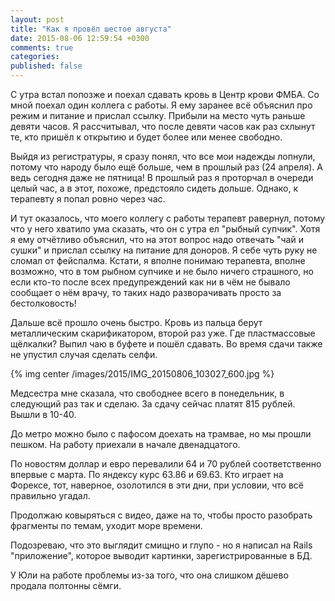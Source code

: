 ```yaml
---
layout: post
title: "Как я провёл шестое августа"
date: 2015-08-06 12:59:54 +0300
comments: true
categories: 
published: false
---
```

С утра встал попозже и поехал сдавать кровь в Центр крови ФМБА. Со мной поехал один коллега с работы. Я ему заранее всё объяснил про режим и питание и прислал ссылку. Прибыли на место чуть раньше девяти часов. Я рассчитывал, что после девяти часов как раз схлынут те, кто пришёл к открытию и будет более или менее свободно.

Выйдя из регистратуры, я сразу понял, что все мои надежды лопнули, потому что народу было ещё больше, чем в прошлый раз (24 апреля). А ведь сегодня даже не пятница! В прошлый раз я проторчал в очереди целый час, а в этот, похоже, предстояло сидеть дольше. Однако, к терапевту я попал ровно через час. 

И тут оказалось, что моего коллегу с работы терапевт равернул, потому что у него хватило ума сказать, что он с утра ел "рыбный супчик". Хотя я ему отчётливо объяснил, что на этот вопрос надо отвечать "чай и сушки" и прислал ссылку на питание для доноров. Я себе чуть руку не сломал от фейспалма. Кстати, я вполне понимаю терапевта, вполне возможно, что в том рыбном супчике и не было ничего страшного, но если кто-то после всех предупреждений как ни в чём не бывало сообщает о нём врачу, то таких надо разворачивать просто за бестолковость! 

Дальше всё прошло очень быстро. Кровь из пальца берут металлическим скарификатором, второй раз уже. Где пластмассовые щёлкалки? Выпил чаю в буфете и пошёл сдавать. Во время сдачи также не упустил случая сделать селфи.

{% img center /images/2015/IMG_20150806_103027_600.jpg %}

Медсестра мне сказала, что свободнее всего в понедельник, в следующий раз так и сделаю. За сдачу сейчас платят 815 рублей. Вышли в 10-40.

До метро можно было с пафосом доехать на трамвае, но мы прошли пешком. На работу приехали в начале двенадцатого.

По новостям доллар и евро перевалили 64 и 70 рублей соответственно впервые с марта. По яндексу курс 63.86 и 69.63. Кто играет на Форексе, тот, наверное, озолотился в эти дни, при условии, что всё правильно угадал.

Продолжаю ковыряться с видео, даже на то, чтобы просто разобрать фрагменты по темам, уходит море времени.

Подозреваю, что это выглядит смищно и глупо - но я написал на Rails "приложение", которое выводит картинки, зарегистрированные в БД.

У Юли на работе проблемы из-за того, что она слишком дёшево продала полтонны сёмги.
